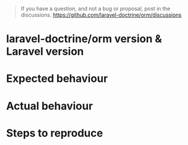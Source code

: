> If you have a question, and not a bug or proposal, post in the discussions.
> https://github.com/laravel-doctrine/orm/discussions 


# laravel-doctrine/orm version & Laravel version

# Expected behaviour

# Actual behaviour

# Steps to reproduce 

